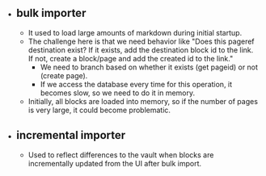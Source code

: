 - ## bulk importer
	- It used to load large amounts of markdown during initial startup.
	- The challenge here is that we need behavior like "Does this pageref destination exist? If it exists, add the destination block id to the link. If not, create a block/page and add the created id to the link."
		- We need to branch based on whether it exists (get pageid) or not (create page).
		- If we access the database every time for this operation, it becomes slow, so we need to do it in memory.
	- Initially, all blocks are loaded into memory, so if the number of pages is very large, it could become problematic.
- ## incremental importer
	- Used to reflect differences to the vault when blocks are incrementally updated from the UI after bulk import.
